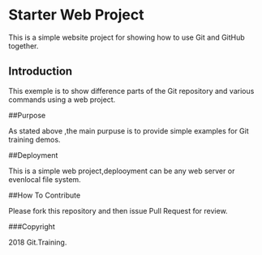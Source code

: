 # Starter Web Project

This is a simple website project for showing how to use Git and GitHub together.

## Introduction

This exemple is to show difference parts of the Git repository and various commands using a web project.

##Purpose

As stated above ,the main purpuse is to provide simple examples for Git training demos.

##Deployment

This is a simple web project,deplooyment can be any web server or evenlocal file system.

##How To Contribute

Please fork this repository and then issue Pull Request for review.

###Copyright

2018 Git.Training.

